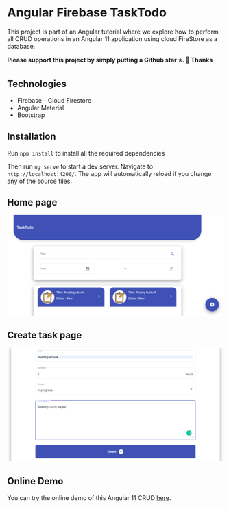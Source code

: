 # Angular Firebase TaskTodo

This project is part of an Angular tutorial where we explore how to perform all CRUD operations in an Angular 11 application using cloud FireStore as a database.


**Please support this project by simply putting a Github star ⭐. 🙏 Thanks**

## Technologies

- Firebase - Cloud Firestore
- Angular Material
- Bootstrap


## Installation

Run `npm install` to install all the required dependencies

Then run `ng serve` to start a dev server.
Navigate to `http://localhost:4200/`. The app will automatically reload if you change any of the source files.

## Home page

![home](https://github.com/abdelghanihanihani/angular-tasktodo-app/blob/master/src/assets/home.PNG)

## Create task page 

![create](https://github.com/abdelghanihanihani/angular-tasktodo-app/blob/master/src/assets/create.PNG)

## Online Demo

You can try the online demo of this Angular 11 CRUD [here](https://abdelghanihanihani.github.io/angular-tasktodo-app).
